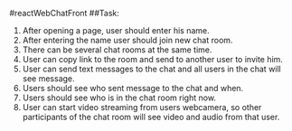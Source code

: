 #reactWebChatFront
##Task:
1. After opening a page, user should enter his name.
2. After entering the name user should join new chat room.
3. There can be several chat rooms at the same time.
4. User can copy link to the room and send to another user to invite him.
5. User can send text messages to the chat and all users in the chat will see message.
6. Users should see who sent message to the chat and when.
7. Users should see who is in the chat room right now.
8. User can start video streaming from users webcamera, so other participants of the chat room will see
video and audio from that user.

